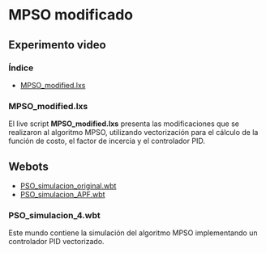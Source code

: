 # MPSO modificado
## Experimento video

### Índice
- [MPSO_modified.lxs](#mpso_modifiedlxs)

### MPSO_modified.lxs
El live script **MPSO_modified.lxs** presenta las modificaciones que se realizaron al algoritmo MPSO, utilizando vectorización para el cálculo de la función de costo, el factor de incercia y el controlador PID.

## Webots 
- [PSO_simulacion_original.wbt](#PSO_simulacion_original.wbt)
- [PSO_simulacion_APF.wbt](#PSO_simulacion_APF.wbt)

### PSO_simulacion_4.wbt
Este mundo contiene la simulación del algoritmo MPSO implementando un controlador PID vectorizado.


